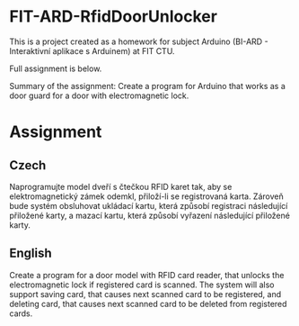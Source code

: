 # FIT-ARD-RfidDoorUnlocker


This is a project created as a homework for subject Arduino (BI-ARD - Interaktivní aplikace s Arduinem) at FIT CTU.

Full assignment is below.

Summary of the assignment: Create a program for Arduino that works as a door guard for a door with electromagnetic lock.

# Assignment

## Czech

Naprogramujte model dveří s čtečkou RFID karet tak, aby se elektromagnetický zámek odemkl, přiloží-li se registrovaná karta. Zároveň bude systém obsluhovat ukládací kartu, která způsobí registraci následující přiložené karty, a mazací kartu, která způsobí vyřazení následující přiložené karty.

## English

Create a program for a door model with RFID card reader, that unlocks the electromagnetic lock if registered card is scanned. The system will also support saving card, that causes next scanned card to be registered, and deleting card, that causes next scanned card to be deleted from registered cards.


